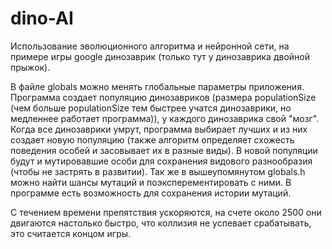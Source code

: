 # dino-AI
 
Использование эволюционного алгоритма и нейронной сети, на примере игры google динозаврик (только тут у динозаврика двойной прыжок). 

 В файле globals можно менять глобальные параметры приложения. Программа создает популяцию динозавриков (размера populationSize (чем больше populationSize тем быстрее учатся динозаврики, но медленнее работает программа)), у каждого динозаврика свой "мозг". Когда все динозаврики умрут, программа выбирает лучших и из них создает новую популяцию (также алгоритм определяет схожесть поведения особей и засовывает их в разные виды). В новой популяции будут и мутировавшие особи для сохранения видового разнообразия (чтобы не застрять в развитии). Так же в вышеупомянутом globals.h можно найти шансы мутаций и поэксперементировать с ними. В программе есть возможность для сохранения истории мутаций.
 
 С течением времени препятствия ускоряются, на счете около 2500 они двигаются настолько быстро, что коллизия не успевает срабатывать, это считается концом игры.
